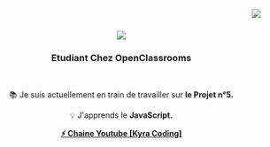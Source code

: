 <img align="right" src="https://visitor-badge.laobi.icu/badge?page_id=kyra110.kyra110" />

<h1 align="center">
    <img src="https://readme-typing-svg.herokuapp.com/?font=Righteous&size=35&center=true&vCenter=true&width=500&height=70&duration=4000&lines=Salut!+👋;+C'est+Kyra+Coding!;" />
</h1>

<h3 align="center">Etudiant Chez OpenClassrooms</h3>

<br/>

<div align="center">
 
 📚 Je suis actuellement en train de travailler sur **le Projet n°5.** 
 
 💡 J'apprends le **JavaScript.**

 **<a href="https://www.youtube.com/channel/UCcs9j6AZWBkrfuLz9W8tknA" target="_blank">
    ⚡ Chaine Youtube [Kyra Coding]
  </a>**
 
 </div>

<!--
**kyra110/kyra110** is a ✨ _special_ ✨ repository because its `README.md` (this file) appears on your GitHub profile.

Here are some ideas to get you started:

- 🔭 I’m currently working on ...
- 🌱 I’m currently learning ...
- 👯 I’m looking to collaborate on ...
- 🤔 I’m looking for help with ...
- 💬 Ask me about ...
- 📫 How to reach me: ...
- 😄 Pronouns: ...
- ⚡ Fun fact: ...
-->
